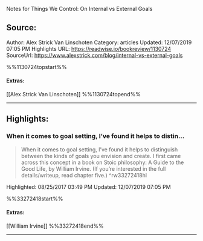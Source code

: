 Notes for Things We Control: On Internal vs External Goals

## Source:
Author: Alex Strick Van Linschoten
Category: articles
Updated: 12/07/2019 07:05 PM
Highlights URL: https://readwise.io/bookreview/1130724
SourceUrl: https://www.alexstrick.com/blog/internal-vs-external-goals

%%1130724topstart%%
#### Extras:
[[Alex Strick Van Linschoten]]
%%1130724topend%%


 
-----
 ## Highlights:

### When it comes to goal setting, I’ve found it helps to distin...
>When it comes to goal setting, I’ve found it helps to distinguish between the kinds of goals you envision and create. I first came across this concept in a book on Stoic philosophy: A Guide to the Good Life, by William Irvine. (If you’re interested in the full details/writeup, read chapter five.) ^rw33272418hl


Highlighted: 08/25/2017 03:49 PM
Updated: 12/07/2019 07:05 PM

%%33272418start%%
#### Extras:
[[William Irvine]]
%%33272418end%%



------

